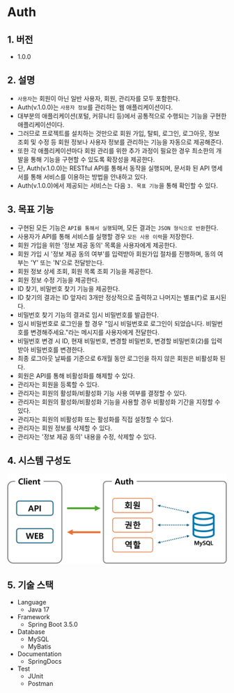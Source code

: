 # Auth

## 1. 버전
- 1.0.0

## 2. 설명
- `사용자`는 회원이 아닌 일반 사용자, 회원, 관리자를 모두 포함한다.
- Auth(v.1.0.0)는 `사용자 정보`를 관리하는 웹 애플리케이션이다.
- 대부분의 애플리케이션(포털, 커뮤니티 등)에서 공통적으로 수행되는 기능을 구현한 애플리케이션이다.
- 그러므로 프로젝트를 설치하는 것만으로 회원 가입, 탈퇴, 로그인, 로그아웃, 정보 조회 및 수정 등 회원 정보나 사용자 정보를 관리하는 기능을 자동으로 제공해준다.
- 또한 각 애플리케이션마다 회원 관리를 위한 추가 과정이 필요한 경우 최소한의 개발을 통해 기능을 구현할 수 있도록 확장성을 제공한다.
- 단, Auth(v.1.0.0)는 RESTful API를 통해서 동작을 실행되며, 문서화 된 API 명세서를 통해 서비스를 이용하는 방법을 안내하고 있다.
- Auth(v.1.0.0)에서 제공되는 서비스는 다음 `3. 목표 기능`을 통해 확인할 수 있다.

## 3. 목표 기능
- 구현된 모든 기능은 `API를 통해서 실행`되며, 모든 결과는 `JSON 형식으로 반환`한다.
- 사용자가 API를 통해 서비스를 실행할 경우 `모든 사용 이력`을 저장한다.
- 회원 가입을 위한 '정보 제공 동의' 목록을 사용자에게 제공한다.
- 회원 가입 시 '정보 제공 동의 여부'를 입력받아 회원가입 절차를 진행하며, 동의 여부는 'Y' 또는 'N'으로 전달받는다.
- 회원 정보 상세 조회, 회원 목록 조회 기능을 제공한다.
- 회원 정보 수정 기능을 제공한다.
- ID 찾기, 비밀번호 찾기 기능을 제공한다.
- ID 찾기의 결과는 ID 앞자리 3개만 정상적으로 출력하고 나머지는 별표(*)로 표시된다.
- 비밀번호 찾기 기능의 결과로 임시 비밀번호를 발급한다.
- 임시 비밀번호로 로그인을 할 경우 "임시 비밀번호로 로그인이 되었습니다. 비밀번호를 변경해주세요."라는 메시지를 사용자에게 전달한다.
- 비밀번호 변경 시 ID, 현재 비밀번호, 변경할 비밀번호, 변경할 비밀번호(2)를 입력받아 비밀번호를 변경한다.
- 최종 로그아웃 날짜를 기준으로 6개월 동안 로그인을 하지 않은 회원은 비활성화 된다.
- 회원은 API를 통해 비활성화를 해제할 수 있다.
- 관리자는 회원을 등록할 수 있다.
- 관리자는 회원의 활성화/비활성화 기능 사용 여부를 결정할 수 있다.
- 관리자는 회원의 활성화/비활성화 기능을 사용할 경우 비활성화 기간을 지정할 수 있다.
- 관리자는 회원의 비활성화 또는 활성화를 직접 설정할 수 있다.
- 관리자는 회원 정보를 삭제할 수 있다.
- 관리자는 '정보 제공 동의' 내용을 수정, 삭제할 수 있다.

## 4. 시스템 구성도
![시스템구성도](./docs/images/system_architecture/system_architecture.png)

## 5. 기술 스택
- Language
    - Java 17
- Framework
    - Spring Boot 3.5.0
- Database
    - MySQL
    - MyBatis
- Documentation
    - SpringDocs
- Test
    - JUnit
    - Postman